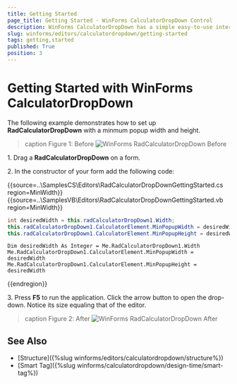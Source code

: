 ```yaml
---
title: Getting Started 
page_title: Getting Started - WinForms CalculatorDropDown Control
description: WinForms CalculatorDropDown has a simple easy-to-use interface enabling the end user to perform all basic calculations such as addition, subtraction, multiplication, division as well as some more complicated ones – reciprocal, square root, negate. 
slug: winforms/editors/calculatordropdown/getting-started
tags: getting,started
published: True
position: 3
---
```


# Getting Started with WinForms CalculatorDropDown

The following example demonstrates how to set up __RadCalculatorDropDown__ with a minmum popup width and height.

>caption Figure 1: Before
![WinForms RadCalculatorDropDown Before](images/editors-calculator-getting-started001.png)

1\. Drag a __RadCalculatorDropDown__ on a form.

2\. In the constructor of your form add the following code: 

{{source=..\SamplesCS\Editors\RadCalculatorDropDownGettingStarted.cs region=MinWidth}} 
{{source=..\SamplesVB\Editors\RadCalculatorDropDownGettingStarted.vb region=MinWidth}} 

````C#
int desiredWidth = this.radCalculatorDropDown1.Width;
this.radCalculatorDropDown1.CalculatorElement.MinPopupWidth = desiredWidth;
this.radCalculatorDropDown1.CalculatorElement.MinPopupHeight = desiredWidth;

````
````VB.NET
Dim desiredWidth As Integer = Me.RadCalculatorDropDown1.Width
Me.RadCalculatorDropDown1.CalculatorElement.MinPopupWidth = desiredWidth
Me.RadCalculatorDropDown1.CalculatorElement.MinPopupHeight = desiredWidth

````

{{endregion}} 

3\. Press __F5__ to run the application. Click the arrow button to open the drop-down. Notice its size equaling that of the editor.

>caption Figure 2: After
![WinForms RadCalculatorDropDown After](images/editors-calculator-getting-started002.png)

## See Also

* [Structure]({%slug winforms/editors/calculatordropdown/structure%})
* [Smart Tag]({%slug winforms/calculatordropdown/design-time/smart-tag%})

